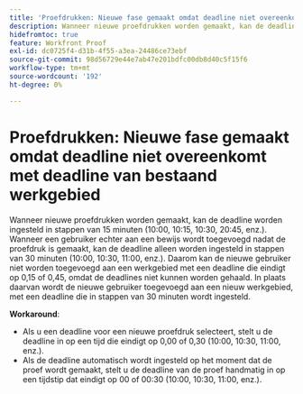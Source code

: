 ```yaml
---
title: 'Proefdrukken: Nieuwe fase gemaakt omdat deadline niet overeenkomt met deadline van bestaand werkgebied.'''
description: Wanneer nieuwe proefdrukken worden gemaakt, kan de deadline worden ingesteld in stappen van 15 minuten (10:00, 10:15, 10:30, 20:45, enz.). Wanneer een gebruiker echter aan een bewijs wordt toegevoegd nadat de proefdruk is gemaakt, kan de deadline alleen worden ingesteld in stappen van 30 minuten (10:00, 10:30, 11:00, enz.).
hidefromtoc: true
feature: Workfront Proof
exl-id: dc0725f4-d31b-4f55-a3ea-24486ce73ebf
source-git-commit: 98d56729e44e7ab47e201bdfc00db8d40c5f15f6
workflow-type: tm+mt
source-wordcount: '192'
ht-degree: 0%

---
```


# Proefdrukken: Nieuwe fase gemaakt omdat deadline niet overeenkomt met deadline van bestaand werkgebied

<!--Requested article-->

Wanneer nieuwe proefdrukken worden gemaakt, kan de deadline worden ingesteld in stappen van 15 minuten (10:00, 10:15, 10:30, 20:45, enz.). Wanneer een gebruiker echter aan een bewijs wordt toegevoegd nadat de proefdruk is gemaakt, kan de deadline alleen worden ingesteld in stappen van 30 minuten (10:00, 10:30, 11:00, enz.). Daarom kan de nieuwe gebruiker niet worden toegevoegd aan een werkgebied met een deadline die eindigt op 0,15 of 0,45, omdat de deadlines niet kunnen worden gehaald. In plaats daarvan wordt de nieuwe gebruiker toegevoegd aan een nieuw werkgebied, met een deadline die in stappen van 30 minuten wordt ingesteld.

**Workaround**:

* Als u een deadline voor een nieuwe proefdruk selecteert, stelt u de deadline in op een tijd die eindigt op 0,00 of 0,30 (10:00, 10:30, 11:00, enz.).
* Als de deadline automatisch wordt ingesteld op het moment dat de proef wordt gemaakt, stelt u de deadline van de proef handmatig in op een tijdstip dat eindigt op 00 of 00:30 (10:00, 10:30, 11:00, enz.).
